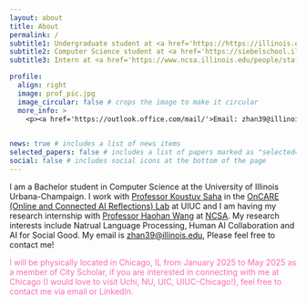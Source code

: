 ```yaml
---
layout: about
title: About
permalink: /
subtitle1: Undergraduate student at <a href='https://https://illinois.edu/'>University of Illinios Urbana-Champaign</a>
subtitle2: Computer Science student at <a href='https://siebelschool.illinois.edu/'>Siebel School of Computing and Data Science</a>
subtitle3: Intern at <a href='https://www.ncsa.illinois.edu/people/staff-directory/?directory-search=Xianyang&submit=Search'>National Center for Supercomputing Applications </a>

profile:
  align: right
  image: prof_pic.jpg
  image_circular: false # crops the image to make it circular
  more_info: >
    <p><a href='https://outlook.office.com/mail/'>Email: zhan39@illinois.edu</a></p>
 

news: true # includes a list of news items
selected_papers: false # includes a list of papers marked as "selected={true}"
social: false # includes social icons at the bottom of the page
---
```



I am a Bachelor student in Computer Science at the University of Illinois Urbana-Champaign. I work with [Professor Koustuv Saha](https://koustuv.com/) in the [OnCARE (Online and Connected AI Reflections) Lab](https://oncare.cs.illinois.edu/) at UIUC and I am having my research internship with [Professor Haohan Wang](https://haohanwang.github.io/index.html) at [NCSA](https://spin.ncsa.illinois.edu/24-25-academic-year-interns/). My research interests include Natrual Language Processing, Human AI Collaboration and AI for Social Good. My email is zhan39@illinois.edu, Please feel free to contact me! 

<span style="color: #FF69B4;">I will be physically located in Chicago, IL from January 2025 to May 2025 as a member of City Scholar, if you are interested in connecting with me at Chicago (I would love to visit Uchi, NU, UIC, UIUC-Chicago!), feel free to contact me via email or LinkedIn.</span>